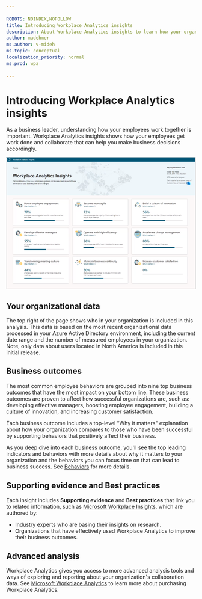 ```yaml
---

ROBOTS: NOINDEX,NOFOLLOW
title: Introducing Workplace Analytics insights
description: About Workplace Analytics insights to learn how your organization gets work done
author: madehmer
ms.author: v-mideh
ms.topic: conceptual
localization_priority: normal 
ms.prod: wpa

---
```

# Introducing Workplace Analytics insights

As a business leader, understanding how your employees work together is important. Workplace Analytics insights shows how your employees get work done and collaborate that can help you make business decisions accordingly.

![Home page](./images/home.png)

## Your organizational data

The top right of the page shows who in your organization is included in this analysis. This data is based on the most recent organizational data processed in your Azure Active Directory environment, including the current date range and the number of measured employees in your organization. Note, only data about users located in North America is included in this initial release.

## Business outcomes

The most common employee behaviors are grouped into nine top business outcomes that have the most impact on your bottom line. These business outcomes are proven to affect how successful organizations are, such as: developing effective managers, boosting employee engagement, building a culture of innovation, and increasing customer satisfaction.

Each business outcome includes a top-level "Why it matters" explanation about how your organization compares to those who have been successful by supporting behaviors that positively affect their business.

As you deep dive into each business outcome, you'll see the top leading indicators and behaviors with more details about why it matters to your organization and the behaviors you can focus time on that can lead to business success. See [Behaviors](behaviors.md) for more details.

## Supporting evidence and Best practices

Each insight includes **Supporting evidence** and **Best practices** that link you to related information, such as [Microsoft Workplace Insights](https://insights.office.com/), which are authored by:

* Industry experts who are basing their insights on research.
* Organizations that have effectively used Workplace Analytics to improve their business outcomes.

## Advanced analysis

Workplace Analytics gives you access to more advanced analysis tools and ways of exploring and reporting about your organization's collaboration data. See [Microsoft Workplace Analytics](https://microsoft.com/microsoft-365/business/workplace-analytics) to learn more about purchasing Workplace Analytics.
